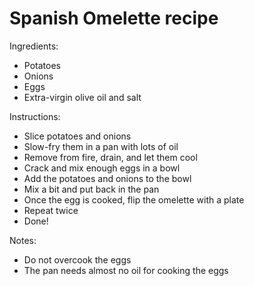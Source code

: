 # Spanish Omelette recipe

Ingredients:

* Potatoes
* Onions
* Eggs
* Extra-virgin olive oil and salt

Instructions:

* Slice potatoes and onions
* Slow-fry them in a pan with lots of oil
* Remove from fire, drain, and let them cool
* Crack and mix enough eggs in a bowl
* Add the potatoes and onions to the bowl
* Mix a bit and put back in the pan
* Once the egg is cooked, flip the omelette with a plate
* Repeat twice
* Done!

Notes:

* Do not overcook the eggs
* The pan needs almost no oil for cooking the eggs
